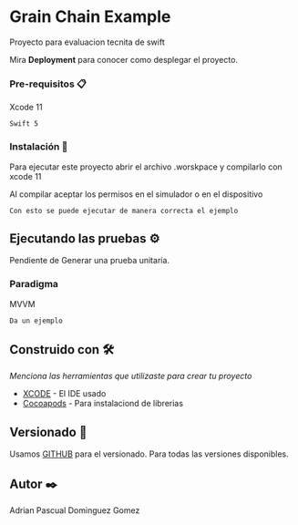 # Grain Chain Example

Proyecto para evaluacion tecnita de swift


Mira **Deployment** para conocer como desplegar el proyecto.


### Pre-requisitos 📋

Xcode 11

```
Swift 5
```

### Instalación 🔧

Para ejecutar este proyecto abrir el archivo .worskpace y compilarlo con xcode 11 

Al compilar aceptar los permisos en el simulador o en el dispositivo

```
Con esto se puede ejecutar de manera correcta el ejemplo
```


## Ejecutando las pruebas ⚙️

Pendiente de Generar una prueba unitaria.



### Paradigma

MVVM
```
Da un ejemplo
```


## Construido con 🛠️

_Menciona las herramientas que utilizaste para crear tu proyecto_

* [XCODE](https://developer.apple.com/xcode/) - El IDE usado
* [Cocoapods](https://cocoapods.org) - Para instalaciond de librerias 



## Versionado 📌

Usamos [GITHUB](https://github.com) para el versionado. Para todas las versiones disponibles.

## Autor ✒️

Adrian Pascual Dominguez Gomez
